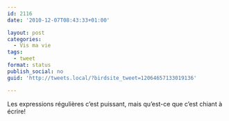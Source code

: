 ```yaml
---
id: 2116
date: '2010-12-07T08:43:33+01:00'

layout: post
categories:
  - Vis ma vie
tags:
  - tweet
format: status
publish_social: no
guid: 'http://tweets.local/?birdsite_tweet=12064657133019136'

---
```


Les expressions régulières c’est puissant, mais qu’est-ce que c’est chiant à écrire!